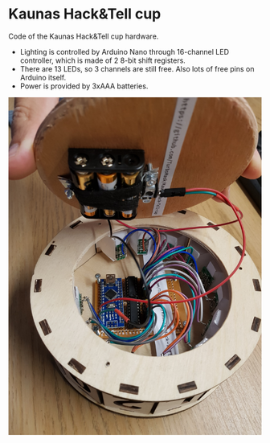 # Kaunas Hack&amp;Tell cup
Code of the Kaunas Hack&amp;Tell cup hardware.

- Lighting is controlled by Arduino Nano through 16-channel LED controller, which is made of 2 8-bit shift registers.
- There are 13 LEDs, so 3 channels are still free. Also lots of free pins on Arduino itself.
- Power is provided by 3xAAA batteries.

![Alt text](images/01.jpg?raw=true "Hardware")

